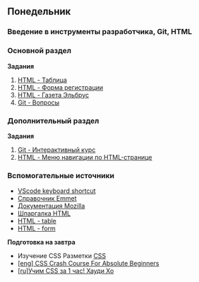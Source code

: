## Понедельник


### Введение в инструменты разработчика, Git, HTML

### Основной раздел

**Задания**
1. [HTML - Таблица](../../../../core-html-table)
2. [HTML - Форма регистрации](../../../../core-html-registration)
3. [HTML - Газета Эльбрус](../../../../core-html-newspaper)
4. [Git - Вопросы](../../../../core-git-questions)


### Дополнительный раздел

**Задания**
1. [Git - Интерактивный курс](https://learngitbranching.js.org/)
2. [HTML - Меню навигации по HTML-странице](../../../../extra-html-navigation)


### Вспомогательные источники

- [VScode keyboard shortcut](https://code.visualstudio.com/shortcuts/keyboard-shortcuts-linux.pdf)
- [Справочник Emmet](https://webdesign-master.ru/blog/html-css/2.html)
- [Документация Mozilla](https://developer.mozilla.org/ru/docs/Web/HTML)
- [Шпаргалка HTML](http://www.simplehtmlguide.com/cheatsheet.php)
- [HTML - table](http://htmlbook.ru/html/table)
- [HTML - form](http://htmlbook.ru/html/form)


**Подготовка на завтра**

* Изучение CSS Разметки [CSS](http://ru.learnlayout.com)
* [[eng] CSS Crash Course For Absolute Beginners](https://www.youtube.com/watch?v=yfoY53QXEnI)
* [[ru]Учим CSS за 1 час! Хауди Хо](https://www.youtube.com/watch?v=iPV5GKeHyV4) 
